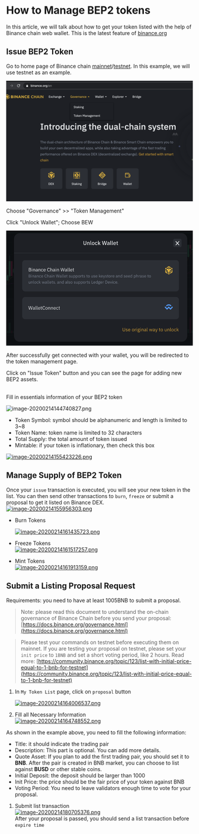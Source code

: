 # How to Manage BEP2 tokens

In this article, we will talk about how to get your token listed with the help of Binance chain web wallet. This is the latest feature of [binance.org](http://binance.org)

## **Issue BEP2 Token**

Go to home page of Binance chain [mainnet](https://binance.org)/[testnet](https://testnet.binance.org). In this example, we will use testnet as an example.

![](<../../../.gitbook/assets/image (41).png>)

Choose "Governance" >> "Token Management"

Click "Unlock Wallet"; Choose BEW

![](<../../../.gitbook/assets/image (45).png>)

After successfully get connected with your wallet, you will be redirected to the token management page.&#x20;

Click on "Issue Token" button and you can see the page for adding new BEP2 assets.

\
Fill in essentials information of your BEP2 token

![image-20200214144740827.png](https://community.binance.org/assets/uploads/files/1581685190361-image-20200214144740827-resized.png)

* Token Symbol: symbol should be alphanumeric and length is limited to 3\~8
* Token Name: token name is limited to 32 characters
* Total Supply: the total amount of token issued
* Mintable: if your token is inflationary, then check this box

[![image-20200214155423226.png](https://community.binance.org/assets/uploads/files/1581685261564-image-20200214155423226.png)](https://community.binance.org/assets/uploads/files/1581685261564-image-20200214155423226.png)

## **Manage Supply of BEP2 Token**

Once your `issue` transaction is executed, you will see your new token in the list. You can then send other transactions to `burn`, `freeze` or submit a proposal to get it listed on Binance DEX.\
[![image-20200214155956303.png](https://community.binance.org/assets/uploads/files/1581685310198-image-20200214155956303-resized.png)](https://community.binance.org/assets/uploads/files/1581685310198-image-20200214155956303.png)

*   Burn Tokens

    [![image-20200214161435723.png](https://community.binance.org/assets/uploads/files/1581685424957-image-20200214161435723.png)](https://community.binance.org/assets/uploads/files/1581685424957-image-20200214161435723.png)
* Freeze Tokens\
  [![image-20200214161517257.png](https://community.binance.org/assets/uploads/files/1581685433541-image-20200214161517257.png)](https://community.binance.org/assets/uploads/files/1581685433541-image-20200214161517257.png)
* Mint Tokens\
  [![image-20200214161913159.png](https://community.binance.org/assets/uploads/files/1581685446198-image-20200214161913159.png)](https://community.binance.org/assets/uploads/files/1581685446198-image-20200214161913159.png)

## **Submit a Listing Proposal Request**

Requirements: you need to have at least 1005BNB to submit a proposal.

> Note: please read this document to understand the on-chain governance of Binance Chain before you send your proposal: [https://docs.binance.org/governance.html](https://docs.binance.org/governance.html)

> Please test your commands on testnet before executing them on mainnet. If you are testing your proposal on testnet, please set your `init price` to `1BNB` and set a short voting period, like 2 hours. Read more: [https://community.binance.org/topic/123/list-with-initial-price-equal-to-1-bnb-for-testnet](https://community.binance.org/topic/123/list-with-initial-price-equal-to-1-bnb-for-testnet)

1.  In `My Token List` page, click on `proposal` button

    [![image-20200214164006537.png](https://community.binance.org/assets/uploads/files/1581685462257-image-20200214164006537-resized.png)](https://community.binance.org/assets/uploads/files/1581685462257-image-20200214164006537.png)
2. Fill all Necessary Information\
   [![image-20200214164748552.png](https://community.binance.org/assets/uploads/files/1581685491635-image-20200214164748552.png)](https://community.binance.org/assets/uploads/files/1581685491635-image-20200214164748552.png)

As shown in the example above, you need to fill the following information:

* Title: it should indicate the trading pair
* Description: This part is optional. You can add more details.
* Quote Asset: If you plan to add the first trading pair, you should set it to **BNB**. After the pair is created in BNB market, you can choose to list against **BUSD** or other stable coins.
* Initial Deposit: the deposit should be larger than 1000
* Init Price: the price should be the fair price of your token against BNB
* Voting Period: You need to leave validators enough time to vote for your proposal.

1. Submit list transaction\
   [![image-20200214180705376.png](https://community.binance.org/assets/uploads/files/1581685503458-image-20200214180705376.png)](https://community.binance.org/assets/uploads/files/1581685503458-image-20200214180705376.png)\
   After your proposal is passed, you should send a list transaction before `expire time`

